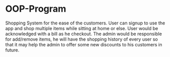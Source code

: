# OOP-Program
Shopping System for the ease of the customers.
User can signup to use the app and shop multiple items while sitting at home or else.
User would be acknowledged with a bill as he checkout.
The admin would be responsible for add/remove items, he will have the shopping history of every user so that it may help the admin to offer some new discounts to his customers in future.
